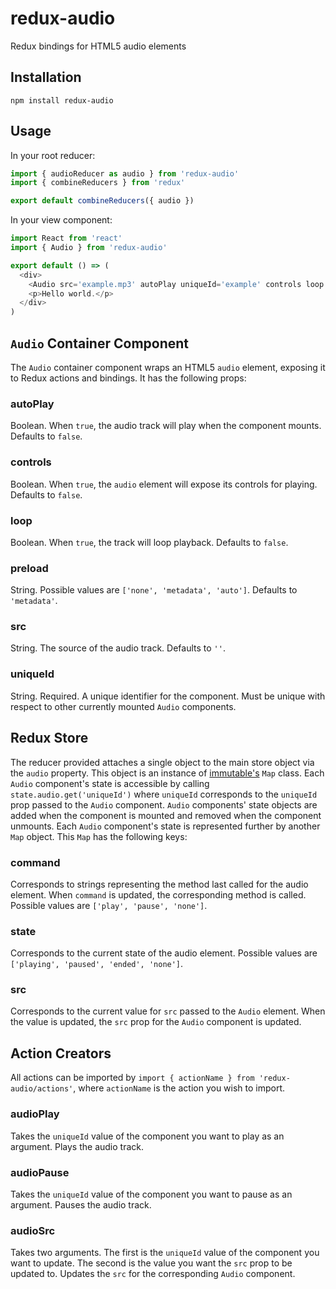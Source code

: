 # redux-audio
Redux bindings for HTML5 audio elements

## Installation

`npm install redux-audio`

## Usage

In your root reducer:

```js
import { audioReducer as audio } from 'redux-audio'
import { combineReducers } from 'redux'

export default combineReducers({ audio })
```

In your view component:

```js
import React from 'react'
import { Audio } from 'redux-audio'

export default () => (
  <div>
    <Audio src='example.mp3' autoPlay uniqueId='example' controls loop />
    <p>Hello world.</p>
  </div>
)
```

## `Audio` Container Component

The `Audio` container component wraps an HTML5 `audio` element, exposing it to Redux actions and bindings. It has the following props:

### autoPlay

Boolean. When `true`, the audio track will play when the component mounts. Defaults to `false`.

### controls

Boolean. When `true`, the `audio` element will expose its controls for playing. Defaults to `false`.

### loop

Boolean. When `true`, the track will loop playback. Defaults to `false`.

### preload

String. Possible values are `['none', 'metadata', 'auto']`. Defaults to `'metadata'`.

### src

String. The source of the audio track. Defaults to `''`.

### uniqueId

String. Required. A unique identifier for the component. Must be unique with respect to other currently mounted `Audio` components.

## Redux Store

The reducer provided attaches a single object to the main store object via the `audio` property. This object is an instance of [immutable's](https://facebook.github.io/immutable-js/) `Map` class. Each `Audio` component's state is accessible by calling `state.audio.get('uniqueId')` where `uniqueId` corresponds to the `uniqueId` prop passed to the `Audio` component. `Audio` components' state objects are added when the component is mounted and removed when the component unmounts.  Each `Audio` component's state is represented further by another `Map` object. This `Map` has the following keys:

### command

Corresponds to strings representing the method last called for the audio element. When `command` is updated, the corresponding method is called. Possible values are `['play', 'pause', 'none']`.

### state

Corresponds to the current state of the audio element. Possible values are `['playing', 'paused', 'ended', 'none']`.

### src

Corresponds to the current value for `src` passed to the `Audio` element. When the value is updated, the `src` prop for the `Audio` component is updated.

## Action Creators

All actions can be imported by `import { actionName } from 'redux-audio/actions'`, where `actionName` is the action you wish to import.

### audioPlay

Takes the `uniqueId` value of the component you want to play as an argument. Plays the audio track.

### audioPause

Takes the `uniqueId` value of the component you want to pause as an argument. Pauses the audio track.

### audioSrc

Takes two arguments. The first is the `uniqueId` value of the component you want to update. The second is the value you want the `src` prop to be updated to. Updates the `src` for the corresponding `Audio` component.
